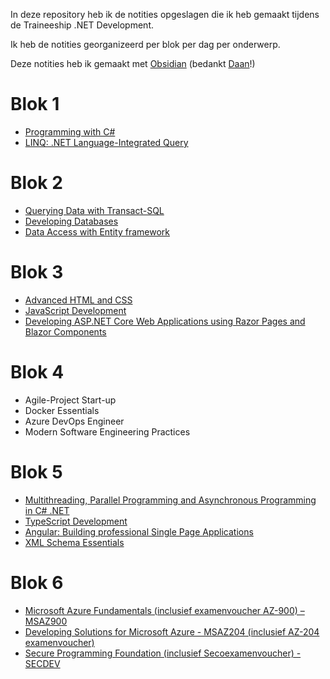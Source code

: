 
In deze repository heb ik de notities opgeslagen die ik heb gemaakt tijdens de Traineeship .NET Development.

Ik heb de notities georganizeerd per blok per dag per onderwerp.

Deze notities heb ik gemaakt met [Obsidian](https://obsidian.md/) (bedankt [Daan](https://github.com/dtrommel/.NET_Trainee_Notes)!)

# Blok 1
- [Programming with C#](https://training.infosupport.com/trainingen/cnetin/)
- [LINQ: .NET Language-Integrated Query](https://training.infosupport.com/trainingen/LINQ)

# Blok 2
- [Querying Data with Transact-SQL](https://training.infosupport.com/trainingen/QDTSQL/querying-data-with-transact-sql/)
- [Developing Databases](https://training.infosupport.com/trainingen/DEVSQLESS/developing-sql-databases/)
- [Data Access with Entity framework](https://training.infosupport.com/trainingen/DDAS/data-access-with-entity-framework/)

# Blok 3
- [Advanced HTML and CSS](https://training.infosupport.com/trainingen/HTMLCSSADV/advanced-html-and-css/)
- [JavaScript Development](https://training.infosupport.com/trainingen/JSDEV/javascript-development/)
- [Developing ASP.NET Core Web Applications using Razor Pages and Blazor Components](https://training.infosupport.com/trainingen/RAZOR/developing-aspnet-core-web-applications-using-razor-pages-and-blazor-components/)

# Blok 4
- Agile-Project Start-up
- Docker Essentials
- Azure DevOps Engineer
- Modern Software Engineering Practices

# Blok 5
- [Multithreading, Parallel Programming and Asynchronous Programming in C# .NET](https://training.infosupport.com/trainingen/THREADS/multithreading-parallel-programming-and-asynchronous-programming-in-c-net/)
- [TypeScript Development](https://training.infosupport.com/trainingen/TSDEV/typescript-development/)
- [Angular: Building professional Single Page Applications](https://training.infosupport.com/trainingen/ANGULAR/angular-building-professional-single-page-applications/)
- [XML Schema Essentials](https://training.infosupport.com/trainingen/XSDE/xml-schema-essentials/)

# Blok 6
- [Microsoft Azure Fundamentals (inclusief examenvoucher AZ-900) – MSAZ900](https://training.infosupport.com/trainingen/MSAZ900)
- [Developing Solutions for Microsoft Azure - MSAZ204 (inclusief AZ-204 examenvoucher)](https://training.infosupport.com/trainingen/MSAZ204)
- [Secure Programming Foundation (inclusief Secoexamenvoucher) - SECDEV](https://training.infosupport.com/trainingen/SECDEV)